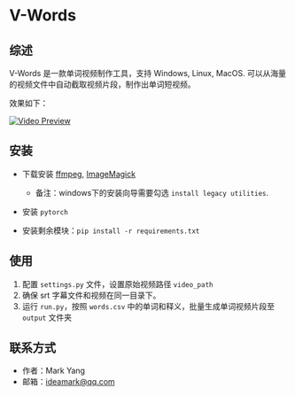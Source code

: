 # V-Words

## 综述

V-Words 是一款单词视频制作工具，支持 Windows, Linux, MacOS. 可以从海量的视频文件中自动截取视频片段，制作出单词短视频。

效果如下：

[![Video Preview](https://img.youtube.com/vi/Z7-Wk-5Ed5E/0.jpg)](https://youtu.be/Z7-Wk-5Ed5E)

## 安装

* 下载安装 [ffmpeg](https://ffmpeg.org/download.html), [ImageMagick](https://imagemagick.org/script/download.php)

  * 备注：windows下的安装向导需要勾选 `install legacy utilities`.
* 安装 `pytorch`
* 安装剩余模块：`pip install -r requirements.txt`

## 使用

1. 配置 `settings.py` 文件，设置原始视频路径 `video_path`
2. 确保 srt 字幕文件和视频在同一目录下。
3. 运行 `run.py`，按照 `words.csv` 中的单词和释义，批量生成单词视频片段至 `output` 文件夹

## 联系方式

* 作者：Mark Yang
* 邮箱：ideamark@qq.com
